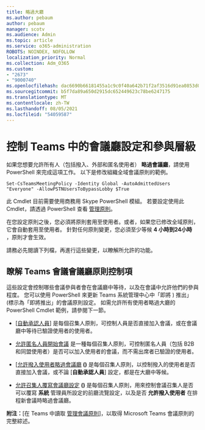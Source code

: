 ```yaml
---
title: 略過大廳
ms.author: pebaum
author: pebaum
manager: scotv
ms.audience: Admin
ms.topic: article
ms.service: o365-administration
ROBOTS: NOINDEX, NOFOLLOW
localization_priority: Normal
ms.collection: Adm_O365
ms.custom:
- "2673"
- "9000740"
ms.openlocfilehash: dac6690b66181455a1c9c0f40a642b71f2af3516d91ea0853d06564b017b03a2
ms.sourcegitcommit: b5f7da89a650d2915dc652449623c78be6247175
ms.translationtype: MT
ms.contentlocale: zh-TW
ms.lasthandoff: 08/05/2021
ms.locfileid: "54059587"
---
```

# <a name="control-lobby-settings-and-level-of-participation-in-teams"></a>控制 Teams 中的會議廳設定和參與層級

如果您想要允許所有人（包括撥入、外部和匿名使用者） **略過會議廳**，請使用 PowerShell 來完成這項工作。 以下是修改組織全域會議原則的範例。

`Set-CsTeamsMeetingPolicy -Identity Global -AutoAdmittedUsers "Everyone" -AllowPSTNUsersToBypassLobby $True`

此 Cmdlet 目前需要使用商務用 Skype PowerShell 模組。 若要設定使用此 Cmdlet，請透過 PowerShell 查看 [管理原則](https://docs.microsoft.com/microsoftteams/teams-powershell-overview#managing-policies-via-powershell)。

在您設定原則之後，您必須將原則套用至使用者。或者，如果您已修改全域原則，它會自動套用至使用者。 針對任何原則變更，您必須至少等候 **4 小時到24小時** ，原則才會生效。 

請務必先閱讀下列檔，再進行這些變更，以瞭解所允許的功能。


## <a name="understanding-teams-meeting-lobby-policy-controls"></a>瞭解 Teams 會議會議廳原則控制項

這些設定會控制哪些會議參與者會在會議廳中等待，以及在會議中允許他們的參與程度。 您可以使用 PowerShell 來更新 Teams 系統管理中心中「即將 ) 推出」 (標示為「即將推出」的會議原則設定。 如需允許所有使用者略過大廳的 PowerShell Cmdlet 範例，請參閱下一節。

- [[自動承認人員](https://docs.microsoft.com/microsoftteams/meeting-policies-in-teams#automatically-admit-people)] 是每個召集人原則，可控制人員是否直接加入會議，或在會議廳中等待已驗證使用者的使用者。

- [允許匿名人員開始會議](https://docs.microsoft.com/microsoftteams/meeting-policies-in-teams#allow-anonymous-people-to-start-a-meeting) 是一種每個召集人原則，可控制匿名人員（包括 B2B 和同盟使用者）是否可以加入使用者的會議，而不需出席者已驗證的使用者。

- [[允許撥入使用者略過會議廳](https://docs.microsoft.com/microsoftteams/meeting-policies-in-teams#allow-dial-in-users-to-bypass-the-lobby-coming-soon) **()** 是每個召集人原則，以控制撥入的使用者是否直接加入會議，或不論 [**自動承認人員**] 設定，都是在大廳中等候。

- [允許召集人覆寫會議廳設定](https://docs.microsoft.com/microsoftteams/meeting-policies-in-teams#allow-organizers-to-override-lobby-settings-coming-soon) **()** 是每個召集人原則，用來控制會議召集人是否可以覆寫 **系統** 管理員所設定的前廳流覽設定，以及是否 **允許撥入使用者** 在排程新會議時略過會議廳。

**附注：**[在 Teams 中讀取 [管理會議原則](https://docs.microsoft.com/microsoftteams/meeting-policies-in-teams)]，以取得 Microsoft Teams 會議原則的完整綜述。
